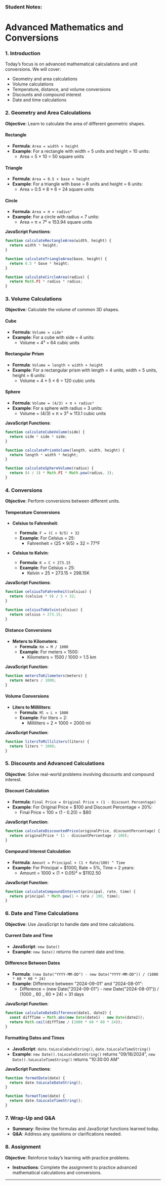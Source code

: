### Student Notes:

# Advanced Mathematics and Conversions

### **1. Introduction**

Today’s focus is on advanced mathematical calculations and unit conversions. We will cover:

- Geometry and area calculations
- Volume calculations
- Temperature, distance, and volume conversions
- Discounts and compound interest
- Date and time calculations

### **2. Geometry and Area Calculations**

**Objective**: Learn to calculate the area of different geometric shapes.

#### **Rectangle**

- **Formula**: `Area = width × height`
- **Example**: For a rectangle with width = 5 units and height = 10 units:
  - Area = 5 × 10 = 50 square units

#### **Triangle**

- **Formula**: `Area = 0.5 × base × height`
- **Example**: For a triangle with base = 8 units and height = 6 units:
  - Area = 0.5 × 8 × 6 = 24 square units

#### **Circle**

- **Formula**: `Area = π × radius²`
- **Example**: For a circle with radius = 7 units:
  - Area = π × 7² ≈ 153.94 square units

**JavaScript Functions**:

```javascript
function calculateRectangleArea(width, height) {
  return width * height;
}

function calculateTriangleArea(base, height) {
  return 0.5 * base * height;
}

function calculateCircleArea(radius) {
  return Math.PI * radius * radius;
}
```

### **3. Volume Calculations**

**Objective**: Calculate the volume of common 3D shapes.

#### **Cube**

- **Formula**: `Volume = side³`
- **Example**: For a cube with side = 4 units:
  - Volume = 4³ = 64 cubic units

#### **Rectangular Prism**

- **Formula**: `Volume = length × width × height`
- **Example**: For a rectangular prism with length = 4 units, width = 5 units, height = 6 units:
  - Volume = 4 × 5 × 6 = 120 cubic units

#### **Sphere**

- **Formula**: `Volume = (4/3) × π × radius³`
- **Example**: For a sphere with radius = 3 units:
  - Volume = (4/3) × π × 3³ ≈ 113.1 cubic units

**JavaScript Functions**:

```javascript
function calculateCubeVolume(side) {
  return side * side * side;
}

function calculatePrismVolume(length, width, height) {
  return length * width * height;
}

function calculateSphereVolume(radius) {
  return (4 / 3) * Math.PI * Math.pow(radius, 3);
}
```

### **4. Conversions**

**Objective**: Perform conversions between different units.

#### **Temperature Conversions**

- **Celsius to Fahrenheit**:

  - **Formula**: `F = (C × 9/5) + 32`
  - **Example**: For Celsius = 25:
    - Fahrenheit = (25 × 9/5) + 32 = 77°F

- **Celsius to Kelvin**:
  - **Formula**: `K = C + 273.15`
  - **Example**: For Celsius = 25:
    - Kelvin = 25 + 273.15 = 298.15K

**JavaScript Functions**:

```javascript
function celsiusToFahrenheit(celsius) {
  return (celsius * 9) / 5 + 32;
}

function celsiusToKelvin(celsius) {
  return celsius + 273.15;
}
```

#### **Distance Conversions**

- **Meters to Kilometers**:
  - **Formula**: `Km = M / 1000`
  - **Example**: For meters = 1500:
    - Kilometers = 1500 / 1000 = 1.5 km

**JavaScript Function**:

```javascript
function metersToKilometers(meters) {
  return meters / 1000;
}
```

#### **Volume Conversions**

- **Liters to Milliliters**:
  - **Formula**: `Ml = L × 1000`
  - **Example**: For liters = 2:
    - Milliliters = 2 × 1000 = 2000 ml

**JavaScript Function**:

```javascript
function litersToMilliliters(liters) {
  return liters * 1000;
}
```

### **5. Discounts and Advanced Calculations**

**Objective**: Solve real-world problems involving discounts and compound interest.

#### **Discount Calculation**

- **Formula**: `Final Price = Original Price × (1 - Discount Percentage)`
- **Example**: For Original Price = $100 and Discount Percentage = 20%:
  - Final Price = 100 × (1 - 0.20) = $80

**JavaScript Function**:

```javascript
function calculateDiscountedPrice(originalPrice, discountPercentage) {
  return originalPrice * (1 - discountPercentage / 100);
}
```

#### **Compound Interest Calculation**

- **Formula**: `Amount = Principal × (1 + Rate/100) ^ Time`
- **Example**: For Principal = $1000, Rate = 5%, Time = 2 years:
  - Amount = 1000 × (1 + 0.05)² ≈ $1102.50

**JavaScript Function**:

```javascript
function calculateCompoundInterest(principal, rate, time) {
  return principal * Math.pow(1 + rate / 100, time);
}
```

### **6. Date and Time Calculations**

**Objective**: Use JavaScript to handle date and time calculations.

#### **Current Date and Time**

- **JavaScript**: `new Date()`
- **Example**: `new Date()` returns the current date and time.

#### **Difference Between Dates**

- **Formula**: `(new Date("YYYY-MM-DD") - new Date("YYYY-MM-DD")) / (1000 * 60 * 60 * 24)`
- **Example**: Difference between "2024-09-01" and "2024-08-01":
  - Difference = (new Date("2024-09-01") - new Date("2024-08-01")) / (1000 _ 60 _ 60 \* 24) = 31 days

**JavaScript Function**:

```javascript
function calculateDateDifference(date1, date2) {
  const diffTime = Math.abs(new Date(date1) - new Date(date2));
  return Math.ceil(diffTime / (1000 * 60 * 60 * 24));
}
```

#### **Formatting Dates and Times**

- **JavaScript**: `date.toLocaleDateString()`, `date.toLocaleTimeString()`
- **Example**: `new Date().toLocaleDateString()` returns "09/18/2024", `new Date().toLocaleTimeString()` returns "10:30:00 AM"

**JavaScript Functions**:

```javascript
function formatDate(date) {
  return date.toLocaleDateString();
}

function formatTime(date) {
  return date.toLocaleTimeString();
}
```

### **7. Wrap-Up and Q&A**

- **Summary**: Review the formulas and JavaScript functions learned today.
- **Q&A**: Address any questions or clarifications needed.

### **8. Assignment**

**Objective**: Reinforce today’s learning with practice problems.

- **Instructions**: Complete the assignment to practice advanced mathematical calculations and conversions.

---
